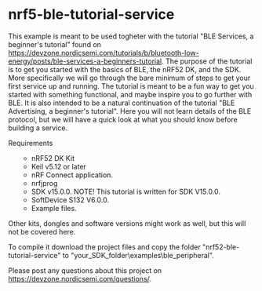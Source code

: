 # nrf5-ble-tutorial-service
This example is meant to be used togheter with the tutorial "BLE Services, a beginner's tutorial" found on https://devzone.nordicsemi.com/tutorials/b/bluetooth-low-energy/posts/ble-services-a-beginners-tutorial. The purpose of the tutorial is to get you started with the basics of BLE, the nRF52 DK, and the SDK. More specifically we will go through the bare minimum of steps to get your first service up and running. The tutorial is meant to be a fun way to get you started with something functional, and maybe inspire you to go further with BLE. It is also intended to be a natural continuation of the tutorial "BLE Advertising, a beginner's tutorial". Here you will not learn details of the BLE protocol, but we will have a quick look at what you should know before building a service. 

Requirements

<ul><ul>
<li>nRF52 DK Kit
<li>Keil v5.12 or later
<li>nRF Connect application.
<li>nrfjprog
<li>SDK v15.0.0. NOTE! This tutorial is written for SDK V15.0.0.
<li>SoftDevice S132 V6.0.0.
<li>Example files.
</ul></ul>

Other kits, dongles and software versions might work as well, but this will not be covered here.

To compile it download the project files and copy the folder "nrf52-ble-tutorial-service" to "your_SDK_folder\examples\ble_peripheral". 

Please post any questions about this project on https://devzone.nordicsemi.com/questions/.
